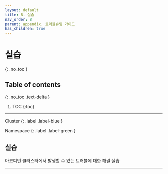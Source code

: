 ```yaml
---
layout: default
title: 8. 실습
nav_order: 8
parent: appendix. 트러블슈팅 가이드
has_children: true
---
```


# 실습
{: .no_toc }

## Table of contents
{: .no_toc .text-delta }

1. TOC
{:toc}

---

<div class="code-example" markdown="1">
Cluster
{: .label .label-blue }

Namespace
{: .label .label-green }
</div>

## 실습
아코디언 클러스터에서 발생할 수 있는 트러블에 대한 해결 실습

---